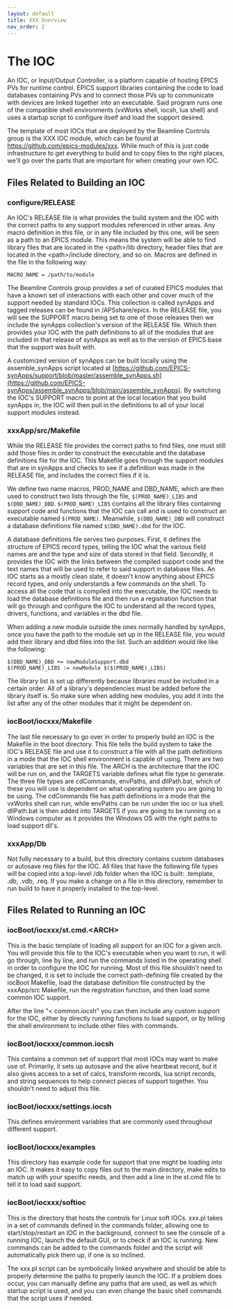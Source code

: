 ```yaml
---
layout: default
title: XXX Overview
nav_order: 2
---
```



# The IOC 

An IOC, or Input/Output Controller, is a platform capable of hosting EPICS PVs for runtime control. EPICS support libraries containing the code to load databases containing PVs and to connect those PVs up to communicate with devices are linked together into an executable. Said program runs one of the compatible shell environments (vxWorks shell, iocsh, lua shell) and uses a startup script to configure itself and load the support desired.

The template of most IOCs that are deployed by the Beamline Controls group is the XXX IOC module, which can be found at https://github.com/epics-modules/xxx. While much of this is just code infrastructure to get everything to build and to copy files to the right places, we'll go over the parts that are important for when creating your own IOC.

## Files Related to Building an IOC

### configure/RELEASE

An IOC's RELEASE file is what provides the build system and the IOC with the correct paths to any support modules referenced in other areas. Any macro definition in this file, or in any file included by this one, will be seen as a path to an EPICS module. This means the system will be able to find library files that are located in the \<path\>/lib directory, header files that are located in the \<path\>/include directory, and so on. Macros are defined in the file in the following way:

```
MACRO_NAME = /path/to/module
```

The Beamline Controls group provides a set of curated EPICS modules that have a known set of interactions with each other and cover much of the support needed by standard IOCs. This collection is called synApps and tagged releases can be found in /APSshare/epics. In the RELEASE file, you will see the SUPPORT macro being set to one of those releases then we include the synApps collection's version of the RELEASE file. Which then provides your IOC with the path definitions to all of the modules that are included in that release of synApps as well as to the version of EPICS base that the support was built with.

A customized version of synApps can be built locally using the assemble_synApps script located at [https://github.com/EPICS-synApps/support/blob/master/assemble_synApps.sh](https://github.com/EPICS-synApps/assemble_synApps/blob/main/assemble_synApps). By switching the IOC's SUPPORT macro to point at the local location that you build synApps in, the IOC will then pull in the definitions to all of your local support modules instead.


### xxxApp/src/Makefile 

While the RELEASE file provides the correct paths to find files, one must still add those files in order to construct the executable and the database definitions file for the IOC. This Makefile goes through the support modules that are in synApps and checks to see if a definition was made in the RELEASE file, and includes the correct files if it is.

We define two name macros, PROD_NAME and DBD_NAME, which are then used to construct two lists through the file, ```$(PROD_NAME)_LIBS``` and ```$(DBD_NAME)_DBD```. ```$(PROD_NAME)_LIBS``` contains all the library files containing support code and functions that the IOC can call and is used to construct an executable named ```$(PROD_NAME)```. Meanwhile, ```$(DBD_NAME)_DBD``` will construct a database definitions file named ```$(DBD_NAME).dbd``` for the IOC.

A database definitions file serves two purposes. First, it defines the structure of EPICS record types, telling the IOC what the various field names are and the type and size of data stored in that field. Secondly, it provides the IOC with the links between the compiled support code and the text names that will be used to refer to said support in database files. An IOC starts as a mostly clean slate, it doesn't know anything about EPICS record types, and only understands a few commands on the shell. To access all the code that is compiled into the executable, the IOC needs to load the database definitions file and then run a registration function that will go through and configure the IOC to understand all the record types, drivers, functions, and variables in the dbd file.

When adding a new module outside the ones normally handled by synApps, once you have the path to the module set up in the RELEASE file, you would add their library and dbd files into the list. Such an addition would like like the following:


```
$(DBD_NAME)_DBD += newModuleSupport.dbd
$(PROD_NAME)_LIBS := newModule $($(PROD_NAME)_LIBS)
```

The library list is set up differently because libraries must be included in a certain order. All of a library's dependencies must be added before the library itself is. So make sure when adding new modules, you add it into the list after any of the other modules that it might be dependent on.

### iocBoot/iocxxx/Makefile

The last file necessary to go over in order to properly build an IOC is the Makefile in the boot directory. This file tells the build system to take the IOC's RELEASE file and use it to construct a file with all the path definitions in a mode that the IOC shell environment is capable of using. There are two variables that are set in this file. The ARCH is the architecture that the IOC will be run on, and the TARGETS variable defines what file type to generate. The three file types are cdCommands, envPaths, and dllPath.bat, which of these you will use is dependent on what operating system you are going to be using. The cdCommands file has path definitions in a mode that the vxWorks shell can run, while envPaths can be run under the ioc or lua shell. dllPath.bat is then added into TARGETS if you are going to be running on a Windows computer as it provides the Windows OS with the right paths to load support dll's.


### xxxApp/Db 

Not fully necessary to a build, but this directory contains custom databases or autosave req files for the IOC. All files that have the following file types will be copied into a top-level /db folder when the IOC is built: .template, .db, .vdb, .req. If you make a change on a file in this directory, remember to run build to have it properly installed to the top-level.


## Files Related to Running an IOC

### iocBoot/iocxxx/st.cmd.\<ARCH\> 

This is the basic template of loading all support for an IOC for a given arch. You will provide this file to the IOC's executable when you want to run, it will go through, line by line, and run the commands listed in the operating shell in order to configure the IOC for running. Most of this file shouldn't need to be changed, it is set to include the correct path-defining file created by the iocBoot Makefile, load the database definition file constructed by the xxxApp/src Makefile, run the registration function, and then load some common IOC support.

After the line "< common.iocsh" you can then include any custom support for the IOC, either by directly running functions to load support, or by telling the shell environment to include other files with commands.

### iocBoot/iocxxx/common.iocsh 

This contains a common set of support that most IOCs may want to make use of. Primarily, it sets up autosave and the alive heartbeat record, but it also gives access to a set of calcs, transform records, lua script records, and string sequences to help connect pieces of support together. You shouldn't need to adjust this file.

### iocBoot/iocxxx/settings.iocsh 

This defines environment variables that are commonly used throughout different support.

### iocBoot/iocxxx/examples 

This directory has example code for support that one might be loading into an IOC. It makes it easy to copy files out to the main directory, make edits to match up with your specific needs, and then add a line in the st.cmd file to tell it to load said support.

### iocBoot/iocxxx/softioc

This is the directory that hosts the controls for Linux soft IOCs. xxx.pl takes in a set of commands defined in the commands folder, allowing one to start/stop/restart an IOC in the background, connect to see the console of a running IOC, launch the default GUI, or to check if an IOC is running. New commands can be added to the commands folder and the script will automatically pick them up, if one is so inclined.

The xxx.pl script can be symbolically linked anywhere and should be able to properly determine the paths to properly launch the IOC. If a problem does occur, you can manually define any paths that are used, as well as which startup script is used, and you can even change the basic shell commands that the script uses if needed.
